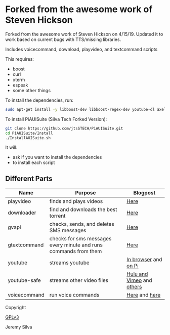 # Forked from the awesome work of Steven Hickson
Forked from the awesome work of Steven Hickson on 4/15/19.  Updated it to work based on current bugs with TTS/missing libraries.

Includes voicecommand, download, playvideo, and textcommand scripts

This requires:

* boost
* curl
* xterm
* espeak
* some other things

To install the dependencies, run:
```bash
sudo apt-get install -y libboost-dev libboost-regex-dev youtube-dl axel curl xterm libcurl4-gnutls-dev mpg123 flac sox
```

To install PiAUISuite (Silva Tech Forked Version):
```bash
git clone https://github.com/jtsSTECH/PiAUISuite.git
cd PiAUISuite/Install
./InstallAUISuite.sh
```

It will:
* ask if you want to install the dependencies
* to install each script

## Different Parts

Name | Purpose | Blogpost
-----|---------|---------
playvideo | finds and plays videos | [Here](http://stevenhickson.blogspot.com/2013/03/playing-videos-intelligently-with.html)
downloader | find and downloads the best torrent | [Here](http://stevenhickson.blogspot.com/2013/03/automatically-downloading-torrents-with.html)
gvapi | checks, sends, and deletes SMS messages | [Here](http://stevenhickson.blogspot.com/2013/05/using-google-voice-c-api.html)
gtextcommand | checks for sms messages every minute and runs commands from them | [Here](http://stevenhickson.blogspot.com/2013/03/controlling-raspberry-pi-via-text.html)
youtube | streams youtube | [In browser](http://stevenhickson.blogspot.com/2013/06/playing-youtube-videos-in-browser-on.html) and [on Pi](http://stevenhickson.blogspot.com/2013/04/using-youtube-on-raspberry-pi-without.html)
youtube-safe | streams other video files | [Hulu and Vimeo](http://stevenhickson.blogspot.com/2013/06/getting-huluvimeo-to-work-on-raspberry.html) and [others](http://stevenhickson.blogspot.com/2013/06/streaming-other-hd-video-sites-on.html)
voicecommand | run voice commands | [Here](http://stevenhickson.blogspot.com/2013/05/voice-command-v20-for-raspberry-pi.html) and [here](http://stevenhickson.blogspot.com/2013/04/voice-control-on-raspberry-pi.html)

Copyright

[GPLv3](https://tldrlegal.com/license/gnu-general-public-license-v3-(gpl-3))

Jeremy Silva
